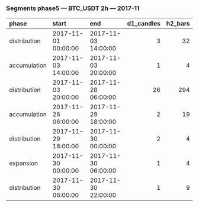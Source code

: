 ### Segments phase5 — BTC_USDT 2h — 2017-11

| phase        | start               | end                 |   d1_candles |   h2_bars |
|:-------------|:--------------------|:--------------------|-------------:|----------:|
| distribution | 2017-11-01 00:00:00 | 2017-11-03 14:00:00 |            3 |        32 |
| accumulation | 2017-11-03 14:00:00 | 2017-11-03 20:00:00 |            1 |         4 |
| distribution | 2017-11-03 20:00:00 | 2017-11-28 06:00:00 |           26 |       294 |
| accumulation | 2017-11-28 06:00:00 | 2017-11-29 18:00:00 |            2 |        19 |
| distribution | 2017-11-29 18:00:00 | 2017-11-30 00:00:00 |            2 |         4 |
| expansion    | 2017-11-30 00:00:00 | 2017-11-30 06:00:00 |            1 |         4 |
| distribution | 2017-11-30 06:00:00 | 2017-11-30 22:00:00 |            1 |         9 |